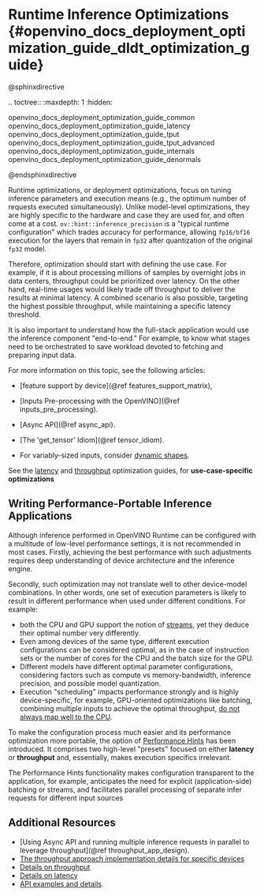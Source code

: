 # Runtime Inference Optimizations {#openvino_docs_deployment_optimization_guide_dldt_optimization_guide}

@sphinxdirective

.. toctree::
   :maxdepth: 1
   :hidden:

   openvino_docs_deployment_optimization_guide_common
   openvino_docs_deployment_optimization_guide_latency
   openvino_docs_deployment_optimization_guide_tput
   openvino_docs_deployment_optimization_guide_tput_advanced
   openvino_docs_deployment_optimization_guide_internals
   openvino_docs_deployment_optimization_guide_denormals

@endsphinxdirective

Runtime optimizations, or deployment optimizations, focus on tuning inference parameters and execution means (e.g., the optimum number of requests executed simultaneously). Unlike model-level optimizations, they are highly specific to the hardware and case they are used for, and often come at a cost.
`ov::hint::inference_precision` is a "typical runtime configuration" which trades accuracy for performance, allowing `fp16/bf16` execution for the layers that remain in `fp32` after quantization of the original `fp32` model. 

Therefore, optimization should start with defining the use case. For example, if it is about processing millions of samples by overnight jobs in data centers, throughput could be prioritized over latency. On the other hand, real-time usages would likely trade off throughput to deliver the results at minimal latency. A combined scenario is also possible, targeting the highest possible throughput, while maintaining a specific latency threshold.

It is also important to understand how the full-stack application would use the inference component "end-to-end." For example, to know what stages need to be orchestrated to save workload devoted to fetching and preparing input data. 

For more information on this topic, see the following articles:
* [feature support by device](@ref features_support_matrix),
 
* [Inputs Pre-processing with the OpenVINO](@ref inputs_pre_processing).
* [Async API](@ref async_api).
* [The 'get_tensor' Idiom](@ref tensor_idiom).
* For variably-sized inputs, consider [dynamic shapes](../OV_Runtime_UG/ov_dynamic_shapes.md).

See the [latency](./dldt_deployment_optimization_latency.md) and [throughput](./dldt_deployment_optimization_tput.md) optimization guides, for **use-case-specific optimizations** 

## Writing Performance-Portable Inference Applications
Although inference performed in OpenVINO Runtime can be configured with a multitude of low-level performance settings, it is not recommended in most cases. Firstly, achieving the best performance with such adjustments requires deep understanding of device architecture and the inference engine.


Secondly, such optimization may not translate well to other device-model combinations. In other words, one set of execution parameters is likely to result in different performance when used under different conditions. For example:
   * both the CPU and GPU support the notion of [streams](./dldt_deployment_optimization_tput_advanced.md), yet they deduce their optimal number very differently. 
   * Even among devices of the same type, different execution configurations can be considered optimal, as in the case of instruction sets or the number of cores for the CPU and the batch size for the GPU. 
   * Different models have different optimal parameter configurations, considering factors such as compute vs memory-bandwidth, inference precision, and possible model quantization. 
   * Execution "scheduling" impacts performance strongly and is highly device-specific, for example, GPU-oriented optimizations like batching, combining multiple inputs to achieve the optimal throughput, [do not always map well to the CPU](dldt_deployment_optimization_internals.md). 
 
 
To make the configuration process much easier and its performance optimization more portable, the option of [Performance Hints](../OV_Runtime_UG/performance_hints.md) has been introduced. It comprises two high-level "presets" focused on either **latency** or **throughput** and, essentially, makes execution specifics irrelevant.

The Performance Hints functionality makes configuration transparent to the application, for example, anticipates the need for explicit (application-side) batching or streams, and facilitates parallel processing of separate infer requests for different input sources 


## Additional Resources

* [Using Async API and running multiple inference requests in parallel to leverage throughput](@ref throughput_app_design).
* [The throughput approach implementation details for specific devices](dldt_deployment_optimization_internals.md) 
* [Details on throughput](dldt_deployment_optimization_tput.md)
* [Details on latency](dldt_deployment_optimization_latency.md)
* [API examples and details](../OV_Runtime_UG/performance_hints.md).
